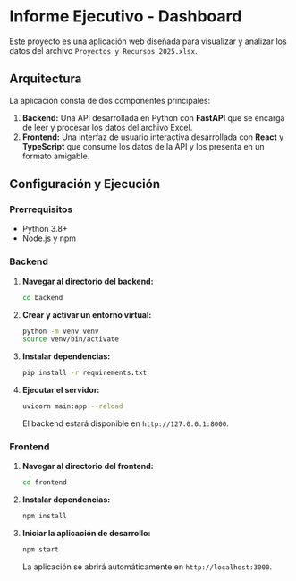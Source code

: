 # Informe Ejecutivo - Dashboard

Este proyecto es una aplicación web diseñada para visualizar y analizar los datos del archivo `Proyectos y Recursos 2025.xlsx`.

## Arquitectura

La aplicación consta de dos componentes principales:

1.  **Backend:** Una API desarrollada en Python con **FastAPI** que se encarga de leer y procesar los datos del archivo Excel.
2.  **Frontend:** Una interfaz de usuario interactiva desarrollada con **React** y **TypeScript** que consume los datos de la API y los presenta en un formato amigable.

## Configuración y Ejecución

### Prerrequisitos

- Python 3.8+
- Node.js y npm

### Backend

1.  **Navegar al directorio del backend:**
    ```bash
    cd backend
    ```
2.  **Crear y activar un entorno virtual:**
    ```bash
    python -m venv venv
    source venv/bin/activate
    ```
3.  **Instalar dependencias:**
    ```bash
    pip install -r requirements.txt
    ```
4.  **Ejecutar el servidor:**
    ```bash
    uvicorn main:app --reload
    ```
    El backend estará disponible en `http://127.0.0.1:8000`.

### Frontend

1.  **Navegar al directorio del frontend:**
    ```bash
    cd frontend
    ```
2.  **Instalar dependencias:**
    ```bash
    npm install
    ```
3.  **Iniciar la aplicación de desarrollo:**
    ```bash
    npm start
    ```
    La aplicación se abrirá automáticamente en `http://localhost:3000`.
